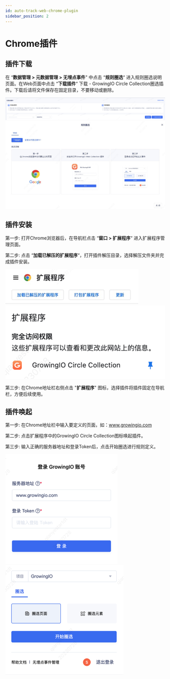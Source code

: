 ```yaml
---
id: auto-track-web-chrome-plugin
sidebar_position: 2
---
```


# Chrome插件

## 插件下载

在 “**数据管理 > 元数据管理 > 无埋点事件**" 中点击 “**规则圈选**“ 进入规则圈选说明页面。在Web页面中点击 “**下载插件**“ 下载 - GrowingIO Circle Collection圈选插件。下载后请将文件保存在固定目录，不要移动或删除。

![图 7](/img/pic_plugin_position_auto-track-web-chrome-plugin.png)    
![图 9](/img/pic_plugin_downlaod_auto-track-web-chrome-plugin.png)  

 


## 插件安装

第一步: 打开Chrome浏览器后，在导航栏点击 “**窗口 > 扩展程序**“ 进入扩展程序管理页面。

第二步: 点击 “**加载已解压的扩展程序**“，打开插件解压目录，选择解压文件夹并完成插件安装。

![图 11](/img/pic_chrome_plugin_auto-track-web-chrome-plugin.png)  
![图 14](/img/pic_chrome_plugin_enable_auto-track-web-chrome-plugin.png)  




第三步: 在Chrome地址栏右侧点击 "**扩展程序**" 图标，选择插件将插件固定在导航栏，方便后续使用。


## 插件唤起

第一步: 在Chrome地址栏中输入要定义的页面，如：www.growingio.com

第二步: 点击扩展程序中的GrowingIO Circle Collection图标唤起插件。

第三步: 输入正确的服务器地址和登录Token后，点击开始圈选进行规则定义。

  ![图 15](/img/pic_plugin_login_auto-track-web-chrome-plugin.png)  
 ![图 16](/img/pic_plugin_start_circle_auto-track-web-chrome-plugin.png)